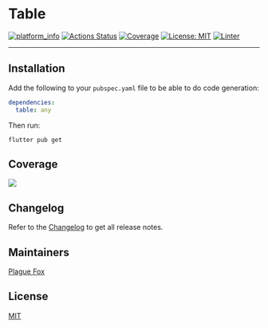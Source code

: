 # Table

[![platform_info](https://img.shields.io/pub/v/table.svg)](https://pub.dev/packages/table)
[![Actions Status](https://github.com/PlugFox/table/actions/workflows/checkout.yml/badge.svg)](https://github.com/PlugFox/table/actions/workflows/checkout.yml)
[![Coverage](https://codecov.io/gh/PlugFox/table/branch/master/graph/badge.svg)](https://codecov.io/gh/PlugFox/table)
[![License: MIT](https://img.shields.io/badge/license-MIT-purple.svg)](https://opensource.org/licenses/MIT)
[![Linter](https://img.shields.io/badge/style-linter-40c4ff.svg)](https://dart-lang.github.io/linter/lints/)

---

## Installation

Add the following to your `pubspec.yaml` file to be able to do code generation:

```yml
dependencies:
  table: any
```

Then run:

```shell
flutter pub get
```

## Coverage

[![](https://codecov.io/gh/PlugFox/table/branch/master/graphs/sunburst.svg)](https://codecov.io/gh/PlugFox/table/branch/master)

## Changelog

Refer to the [Changelog](https://github.com/plugfox/table/blob/master/CHANGELOG.md) to get all release notes.

## Maintainers

[Plague Fox](https://plugfox.dev)

## License

[MIT](https://github.com/plugfox/table/blob/master/LICENSE)

